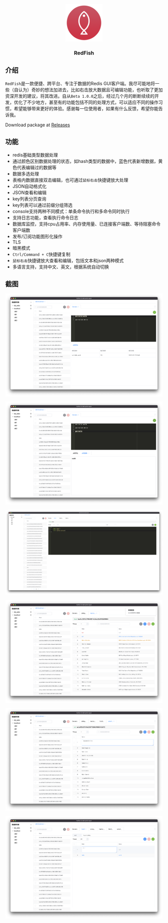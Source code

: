 
<p align="center">
<img src="./build/icon.png" alt="logo" width="120" height="120" />
<h3 style="text-align: center;">RedFish</h3>
</p>


## 介绍

`RedFish`是一款便捷、跨平台、专注于数据的Redis GUI客户端。我尽可能地将一些（自认为）奇妙的想法加进去，比如右击放大数据且可编辑功能，也听取了更加资深开发的建议，将其改进。自从`Beta 1.0.0`之后，经过几个月的断断续续的开发，优化了不少地方，甚至有的功能包括不同的处理方式，可以适应不同的操作习惯，希望能够带来更好的体验。感谢每一位使用者，如果有什么反馈，希望你能告诉我。

Download  package at [Releases](https://github.com/Kuari/MyRedisDesktopManager/releases/tag/v0.1.0)



## 功能

* redis基础类型数据处理
* 通过颜色区别数据处理的状态，如hash类型的数据中，蓝色代表新增数据，黄色代表编辑过的数据等
* 数据多选处理
* 表格内数据直接双击编辑，也可通过`鼠标右击`快捷键放大处理
* JSON自动格式化
* JSON查看和编辑
* key列表分页查询
* key列表可以通过前缀分组筛选
* console支持两种不同模式：单条命令执行和多命令同时执行
* 支持日志功能，查看执行命令日志
* 数据库监控，支持cpu占用率、内存使用量、已连接客户端数、等待阻塞命令客户端数
* 发布/订阅功能图形化操作
* TLS
* 暗黑模式
* `Ctrl/Command + C`快捷键复制
* `鼠标右击`快捷键放大查看和编辑，包括文本和json两种模式
* 多语言支持，支持中文、英文，根据系统自动切换



## 截图

![Screenshots](./Screenshots/Screenshots1.png)

![Screenshots](./Screenshots/Screenshots2.png)

![Screenshots](./Screenshots/Screenshots3.png)

![Screenshots](./Screenshots/Screenshots4.png)

![Screenshots](./Screenshots/Screenshots5.png)

![Screenshots](./Screenshots/Screenshots6.png)
